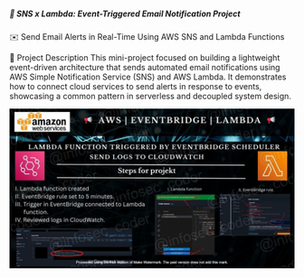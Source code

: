 <h5> 📢 SNS x Lambda: Event-Triggered Email Notification Project </h5>

✉️ Send Email Alerts in Real-Time Using AWS SNS and Lambda Functions

📌 Project Description
This mini-project focused on building a lightweight event-driven architecture that sends automated email notifications using AWS Simple Notification Service (SNS) and AWS Lambda. It demonstrates how to connect cloud services to send alerts in response to events, showcasing a common pattern in serverless and decoupled system design.

![Alt Text](EventBridge_Lambda_lc_WATERMARKED.jpg)



